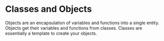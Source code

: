 # Classes and Objects

Objects are an encapsulation of variables and functions into a single entity. 
Objects get their variables and functions from classes. 
Classes are essentially a template to create your objects.
